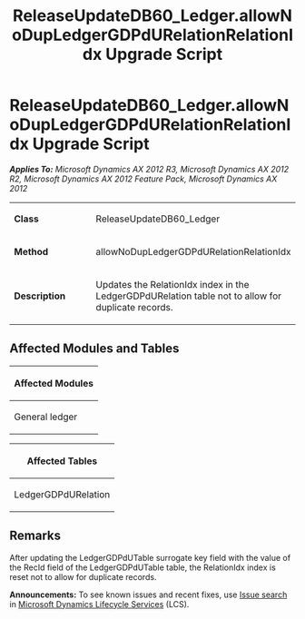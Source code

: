 ﻿---
title: ReleaseUpdateDB60_Ledger.allowNoDupLedgerGDPdURelationRelationIdx Upgrade Script
TOCTitle: ReleaseUpdateDB60_Ledger.allowNoDupLedgerGDPdURelationRelationIdx Upgrade Script
ms:assetid: 91c7a15b-7463-2513-807d-b3e07a94669b
ms:mtpsurl: https://msdn.microsoft.com/en-us/library/JJ736590(v=AX.60)
ms:contentKeyID: 49709777
ms.date: 05/18/2015
mtps_version: v=AX.60
---

# ReleaseUpdateDB60\_Ledger.allowNoDupLedgerGDPdURelationRelationIdx Upgrade Script 


_**Applies To:** Microsoft Dynamics AX 2012 R3, Microsoft Dynamics AX 2012 R2, Microsoft Dynamics AX 2012 Feature Pack, Microsoft Dynamics AX 2012_

<table>
<colgroup>
<col style="width: 50%" />
<col style="width: 50%" />
</colgroup>
<tbody>
<tr class="odd">
<td><p><strong>Class</strong></p></td>
<td><p>ReleaseUpdateDB60_Ledger</p></td>
</tr>
<tr class="even">
<td><p><strong>Method</strong></p></td>
<td><p>allowNoDupLedgerGDPdURelationRelationIdx</p></td>
</tr>
<tr class="odd">
<td><p><strong>Description</strong></p></td>
<td><p>Updates the RelationIdx index in the LedgerGDPdURelation table not to allow for duplicate records.</p></td>
</tr>
</tbody>
</table>


## Affected Modules and Tables

<table>
<colgroup>
<col style="width: 100%" />
</colgroup>
<thead>
<tr class="header">
<th><p>Affected Modules</p></th>
</tr>
</thead>
<tbody>
<tr class="odd">
<td><p>General ledger</p></td>
</tr>
</tbody>
</table>


<table>
<colgroup>
<col style="width: 100%" />
</colgroup>
<thead>
<tr class="header">
<th><p>Affected Tables</p></th>
</tr>
</thead>
<tbody>
<tr class="odd">
<td><p>LedgerGDPdURelation</p></td>
</tr>
</tbody>
</table>


## Remarks

After updating the LedgerGDPdUTable surrogate key field with the value of the RecId field of the LedgerGDPdUTable table, the RelationIdx index is reset not to allow for duplicate records.

  
**Announcements:** To see known issues and recent fixes, use [Issue search](http://go.microsoft.com/fwlink/?linkid=389258) in [Microsoft Dynamics Lifecycle Services](http://go.microsoft.com/fwlink/?linkid=306505) (LCS).

